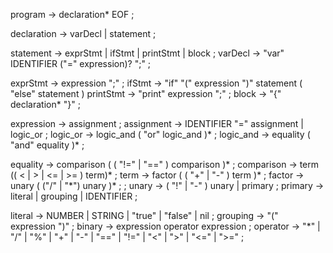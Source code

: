 program -> declaration* EOF ;

declaration -> varDecl | statement ;

statement -> exprStmt | ifStmt | printStmt | block ;
varDecl -> "var" IDENTIFIER ("=" expression)? ";" ;

exprStmt -> expression ";" ;
ifStmt -> "if" "(" expression ")" statement ( "else" statement )
printStmt -> "print" expression ";" ;
block -> "{" declaration* "}" ;

expression -> assignment ;
assignment -> IDENTIFIER "=" assignment | logic_or ;
logic_or -> logic_and ( "or" logic_and )* ;
logic_and -> equality ( "and" equality )* ;

equality -> comparison ( ( "!=" | "==" ) comparison )\* ;
comparison -> term (( < | > | <= | >= ) term)\* ;
term -> factor ( ( "+" | "-" ) term )\* ;
factor -> unary ( ("/" | "\*") unary )\* ; ;
unary -> ( "!" | "-" ) unary | primary ;
primary -> literal | grouping | IDENTIFIER ;

literal -> NUMBER | STRING | "true" | "false" | nil ;
grouping -> "(" expression ")" ;
binary -> expression operator expression ;
operator -> "\*" | "/" | "%" | "+" | "-" | "==" | "!=" | "<" | ">" | "<=" | ">=" ;
